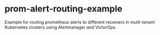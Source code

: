 # prom-alert-routing-example

Example for routing prometheus alerts to different receivers in multi-tenant
Kubernetes clusters using Alertmanager and VictorOps.
